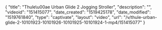 {
    "title": "Thule\u00ae Urban Glide 2 Jogging Stroller",
    "description": "",
    "videoid": "151415077",
    "date_created": "1519425178",
    "date_modified": "1519761840",
    "type": "captivate",
    "layout": "video",
    "url": "\/v\/thule-urban-glide-2-10101923-10101926-10101925-10101924-1-mp4\/151415077"
}